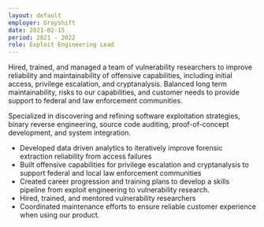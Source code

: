 ```yaml
---
layout: default
employer: Grayshift
date: 2021-02-15
period: 2021 - 2022
role: Exploit Engineering Lead
---
```

Hired, trained, and managed a team of vulnerability researchers to improve reliability and maintainability of offensive capabilities, including initial access, privilege escalation, and cryptanalysis. Balanced long term maintainability, risks to our capabilities, and customer needs to provide support to federal and law enforcement communities.

Specialized in discovering and refining software exploitation strategies, binary reverse engineering, source code auditing, proof-of-concept development, and system integration.

* Developed data driven analytics to iteratively improve forensic extraction reliability from access failures
* Built offensive capabilities for privilege escalation and cryptanalysis to support federal and local law enforcement communities
* Created career progression and training plans to develop a skills pipeline from exploit engineering to vulnerability research.
* Hired, trained, and mentored vulnerability researchers
* Coordinated maintenance efforts to ensure reliable customer experience when using our product.

